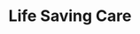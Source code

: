 ---
title: Life Saving Care
description: More vulnerable than adults in a medical crisis, a child’s condition can change from stable to life-threatening in a mere matter of seconds.
link: https://www.childrenshospital.ab.ca/site/SPageNavigator/kids_families/Lifesavingcare.html
image: assets/img/lifesaving.webp
tag: Emergency Services
---